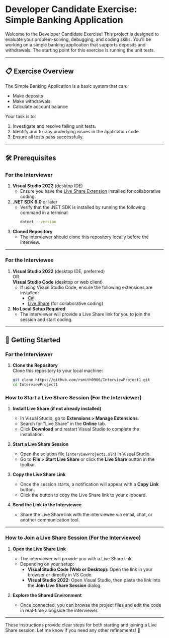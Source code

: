 ﻿# Developer Candidate Exercise: Simple Banking Application

Welcome to the Developer Candidate Exercise! This project is designed to evaluate your problem-solving, debugging, and coding skills. You'll be working on a simple banking application that supports deposits and withdrawals. The starting point for this exercise is running the unit tests.

---

## 📋 Exercise Overview

The Simple Banking Application is a basic system that can:
- Make deposits
- Make withdrawals
- Calculate account balance

Your task is to:
1. Investigate and resolve failing unit tests.
2. Identify and fix any underlying issues in the application code.
3. Ensure all tests pass successfully.

---

## 🛠 Prerequisites

### For the Interviewer
1. **Visual Studio 2022** (desktop IDE)  
   - Ensure you have the [Live Share Extension](https://visualstudio.microsoft.com/services/live-share/) installed for collaborative coding.
2. **.NET SDK 6.0** or later  
   - Verify that the .NET SDK is installed by running the following command in a terminal:
     ```bash
     dotnet --version
     ```
3. **Cloned Repository**  
   - The interviewer should clone this repository locally before the interview.

---

### For the Interviewee
1. **Visual Studio 2022** (desktop IDE, preferred)  
   OR  
   **Visual Studio Code** (desktop or web client)  
   - If using Visual Studio Code, ensure the following extensions are installed:
     - [C#](https://marketplace.visualstudio.com/items?itemName=ms-dotnettools.csharp)
     - [Live Share](https://visualstudio.microsoft.com/services/live-share/) (for collaborative coding)
2. **No Local Setup Required**  
   - The interviewer will provide a Live Share link for you to join the session and start coding.

---

## 🚀 Getting Started

### For the Interviewer

1. **Clone the Repository**  
   Clone this repository to your local machine:
   ```bash
   git clone https://github.com/rsmith0906/InterviewProject1.git
   cd InterviewProject1

### How to Start a Live Share Session (For the Interviewer)

1. **Install Live Share (if not already installed)**  
   - In Visual Studio, go to **Extensions > Manage Extensions**.
   - Search for "Live Share" in the **Online** tab.
   - Click **Download** and restart Visual Studio to complete the installation.

2. **Start a Live Share Session**  
   - Open the solution file (`InterviewProject1.sln`) in Visual Studio.
   - Go to **File > Start Live Share** or click the **Live Share** button in the toolbar.  

3. **Copy the Live Share Link**  
   - Once the session starts, a notification will appear with a **Copy Link** button.  
   - Click the button to copy the Live Share link to your clipboard.  

4. **Send the Link to the Interviewee**  
   - Share the Live Share link with the interviewee via email, chat, or another communication tool.

---

### How to Join a Live Share Session (For the Interviewee)

1. **Open the Live Share Link**  
   - The interviewer will provide you with a Live Share link.
   - Depending on your setup:
     - **Visual Studio Code (Web or Desktop):** Open the link in your browser or directly in VS Code.
     - **Visual Studio 2022:** Open Visual Studio, then paste the link into the **Join Live Share Session** dialog.

2. **Explore the Shared Environment**  
   - Once connected, you can browse the project files and edit the code in real-time alongside the interviewer.

---

These instructions provide clear steps for both starting and joining a Live Share session. Let me know if you need any other refinements! 🚀
